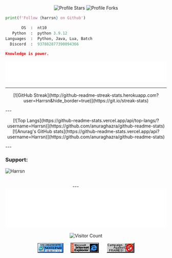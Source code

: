 <p align="center"> 
<img src="https://img.shields.io/badge/dynamic/json?&label=Total%20Stars&color=bb2527&style=flat&style=for-the-badge&query=%24.stars&url=https://api.github-star-counter.workers.dev/user/Harrsn" alt="Profile Stars"></a>
<img src="https://img.shields.io/badge/dynamic/json?&label=Total%20Forks&color=bb2527&style=flat&style=for-the-badge&query=%24.forks&url=https://api.github-star-counter.workers.dev/user/Harrsn" alt="Profile Forks"></a>
</p>

```python
print(f'Follow {harrsn} on Github')
```

```python
       OS  :  nt10
   Python  :  python 3.9.12
Languages  :  Python, Java, Lua, Batch
  Discord  :  937882877390094366
```

```json
Knowledge is power.
```

<div align="center">
<a href="https://github.com/Harrsn/harrsn/issues/1#issuecomment-new"><img src="images/guestbook.svg"></a> 
</div>

<!-- Guestbook 
| Name | Date | Message |
|---|---|---|
| <a href="https://github.com/rainnfx"><img width="24" src="https://avatars.githubusercontent.com/u/74088595?s=24&u=740b5b07c8d25bf39df0a7f574acf54fdea4685e&v=4" alt="rainnfx" /> rainnfx</a> |2/23/2023, 12:27:48 AM|love this!!|
| <a href="https://github.com/CloakSelf"><img width="24" src="https://avatars.githubusercontent.com/u/81986909?s=24&u=28421664fa31eacf79589903167e5d6c7b0266e2&v=4" alt="CloakSelf" /> CloakSelf</a> |2/22/2023, 7:47:45 AM|hey hit me up on aol im if u got a chance! tell u on irc #lolz|
| <a href="https://github.com/N-Santiago"><img width="24" src="https://avatars.githubusercontent.com/u/58798878?s=24&u=4d0a98718e51a3df8a2686dcdb80565325c9bdeb&v=4" alt="N-Santiago" /> N-Santiago</a> |2/22/2023, 5:41:09 AM|This is awesome!|
| <a href="https://github.com/camelcaseisthebest"><img width="24" src="https://avatars.githubusercontent.com/u/119706124?s=24&u=d87c5d36b1c2154f670f9b1b82f46866a778d497&v=4" alt="camelcaseisthebest" /> camelcaseisthebest</a> |2/12/2023, 4:51:39 PM|Hello world!|
| <a href="https://github.com/lakshyarao22"><img width="24" src="https://avatars.githubusercontent.com/u/5268175?s=24&u=d1a475ea1cf11af847c2466d85078a2490166ae1&v=4" alt="lakshyarao22" /> lakshyarao22</a> |2/8/2023, 6:18:21 PM|is it real??|
<!-- /Guestbook -->

---
<p align="center"> 
[![GitHub Streak](http://github-readme-streak-stats.herokuapp.com?user=Harrsn&hide_border=true)](https://git.io/streak-stats)
</p>
---
<p align="center"> 
[![Top Langs](https://github-readme-stats.vercel.app/api/top-langs/?username=Harrsn)](https://github.com/anuraghazra/github-readme-stats)
[![Anurag's GitHub stats](https://github-readme-stats.vercel.app/api?username=Harrsn)](https://github.com/anuraghazra/github-readme-stats)
</p>
---
<p align="center"> 
<h3 align="left">Support:</h3><p><a href="https://www.buymeacoffee.com/Harrsn"> <img align="left" src="https://cdn.buymeacoffee.com/buttons/v2/default-yellow.png" height="50" width="210" alt="Harrsn" /></a></p><br><br>
</p>
---

<div align="center">

<img height="120" alt="Thanks for visiting me" width="100%" src="https://raw.githubusercontent.com/Harrsn/harrsn/d7cc93644a8be865652d083ec8d61387dd51b3f9/images/marquee.svg" />
<br />
       
![Visitor Count](https://profile-counter.glitch.me/harrsn/count.svg)

<img src="https://raw.githubusercontent.com/Harrsn/harrsn/main/images/notepad.gif" alt="Site created with Notepad" height="30" />
<!-- "margin-right: whatever;" -->
<span>&nbsp;&nbsp;&nbsp;&nbsp;</span>  
<img src="https://raw.githubusercontent.com/Harrsn/harrsn/main/images/ie_logo.gif" alt="Microsoft Internet Explorer" />
<span>&nbsp;&nbsp;&nbsp;&nbsp;</span>  
<img src="https://raw.githubusercontent.com/Harrsn/harrsn/main/images/noframes.gif" alt="Microsoft Internet Explorer" />

</div>


